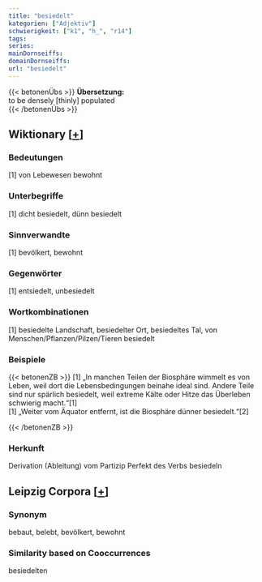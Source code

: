 ```yaml
---
title: "besiedelt"
kategorien: ["Adjektiv"]
schwierigkeit: ["k1", "h_", "r14"]
tags:
series:
mainDornseiffs:
domainDornseiffs:
url: "besiedelt"
---
```


{{< betonenÜbs >}}
**Übersetzung:**  
to be densely [thinly] populated  
{{< /betonenÜbs >}}

## Wiktionary [[+](https://de.wiktionary.org/wiki/besiedelt)]

### Bedeutungen
[1] von Lebewesen bewohnt  

### Unterbegriffe
[1] dicht besiedelt, dünn besiedelt  

### Sinnverwandte
[1] bevölkert, bewohnt  

### Gegenwörter
[1] entsiedelt, unbesiedelt  

### Wortkombinationen
[1] besiedelte Landschaft, besiedelter Ort, besiedeltes Tal, von Menschen/Pflanzen/Pilzen/Tieren besiedelt  

### Beispiele
{{< betonenZB >}}
[1] „In manchen Teilen der Biosphäre wimmelt es von Leben, weil dort die Lebensbedingungen beinahe ideal sind. Andere Teile sind nur spärlich besiedelt, weil extreme Kälte oder Hitze das Überleben schwierig macht.“[1]  
[1] „Weiter vom Äquator entfernt, ist die Biosphäre dünner besiedelt.“[2]  

{{< /betonenZB >}}
### Herkunft
Derivation (Ableitung) vom Partizip Perfekt des Verbs besiedeln  


## Leipzig Corpora [[+](https://corpora.uni-leipzig.de/en/res?word=besiedelt&corpusId=deu_newscrawl-public_2018)]


### Synonym
bebaut, belebt, bevölkert, bewohnt


### Similarity based on Cooccurrences
besiedelten

